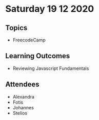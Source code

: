# Saturday 19 12 2020

## Topics

- FreecodeCamp

## Learning Outcomes

- Reviewing Javascript Fundamentals

## Attendees

- Alexandra
- Fotis
- Johannes
- Stelios
